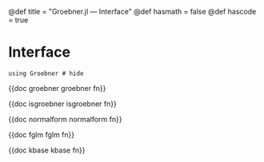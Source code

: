 
@def title = "Groebner.jl — Interface"
@def hasmath = false
@def hascode = true
<!-- Note: by default hasmath == true and hascode == false. You can change this in
the config file by setting hasmath = false for instance and just setting it to true
where appropriate -->

# Interface

```julia:load_groebner
using Groebner # hide
```

{{doc groebner groebner fn}}

{{doc isgroebner isgroebner fn}}

{{doc normalform normalform fn}}

{{doc fglm fglm fn}}

{{doc kbase kbase fn}}
